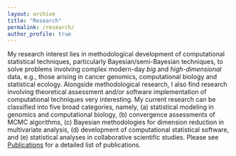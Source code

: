 ```yaml
---
layout: archive
title: "Research"
permalink: /research/
author_profile: true
---
```


My research interest lies in methodological development of computational statistical techniques, particularly Bayesian/semi-Bayesian techniques, to solve problems involving complex modern-day *big* and *high-dimensional* data, e.g., those arising in  cancer genomics, computational biology and statistical ecology. Alongside methodological research, I also find research involving theoretical assessment and/or software implementation of computational techniques very interesting. My current research can be classified into five broad categories, namely, (a) statistical modeling in genomics and computational biology, (b) convergence assessments of MCMC algorithms, (c) Bayesian methodologies for dimension reduction in multivariate analysis, (d) development of computational statistical software,  and (e) statistical analyses in collaborative scientific studies. Please see [Publications](https://c7rishi.github.io/publications/) for a detailed list of publications.





